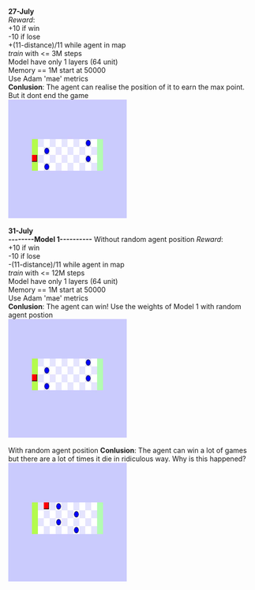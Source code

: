 **27-July**\
*Reward*: \
+10 if win\
-10 if lose\
+(11-distance)/11 while agent in map\
*train* with <= 3M steps\
Model have only 1 layers (64 unit)\
Memory == 1M start at 50000\
Use Adam  'mae' metrics\
**Conlusion**: The agent can realise the position of it to earn the max point. But it dont end the game\
<img src="27-July.gif" width="240" height="240"/>

**31-July**\
**--------Model 1----------**
Without random agent position
*Reward*: \
+10 if win\
-10 if lose\
-(11-distance)/11 while agent in map\
*train* with <= 12M steps\
Model have only 1 layers (64 unit)\
Memory == 1M start at 50000\
Use Adam  'mae' metrics\
**Conlusion**: The agent can win! Use the weights of Model 1 with random agent postion\
<img src="31-July-model1-1.gif" width="240" height="240"/>


With random agent position
**Conlusion**: The agent can win a lot of games but there are a lot of times it die in ridiculous way. Why is this happened?\
<img src="31-July-model1-2.gif" width="240" height="240"/>

